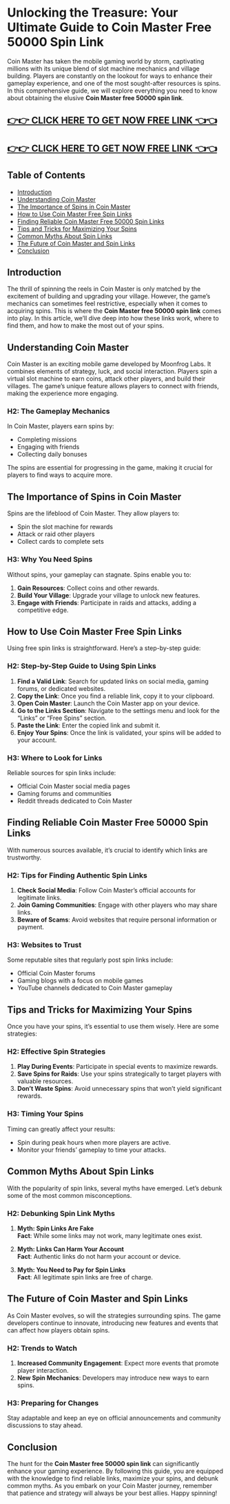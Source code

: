 # Unlocking the Treasure: Your Ultimate Guide to Coin Master Free 50000 Spin Link

Coin Master has taken the mobile gaming world by storm, captivating millions with its unique blend of slot machine mechanics and village building. Players are constantly on the lookout for ways to enhance their gameplay experience, and one of the most sought-after resources is spins. In this comprehensive guide, we will explore everything you need to know about obtaining the elusive **Coin Master free 50000 spin link**. 

[👉👉 CLICK HERE TO GET NOW FREE LINK 👈👈](https://todaylink.site/CoinsLink/)
--

[👉👉 CLICK HERE TO GET NOW FREE LINK 👈👈](https://todaylink.site/CoinsLink/)
--
## Table of Contents
- [Introduction](#introduction)
- [Understanding Coin Master](#understanding-coin-master)
- [The Importance of Spins in Coin Master](#the-importance-of-spins-in-coin-master)
- [How to Use Coin Master Free Spin Links](#how-to-use-coin-master-free-spin-links)
- [Finding Reliable Coin Master Free 50000 Spin Links](#finding-reliable-coin-master-free-50000-spin-links)
- [Tips and Tricks for Maximizing Your Spins](#tips-and-tricks-for-maximizing-your-spins)
- [Common Myths About Spin Links](#common-myths-about-spin-links)
- [The Future of Coin Master and Spin Links](#the-future-of-coin-master-and-spin-links)
- [Conclusion](#conclusion)

## Introduction

The thrill of spinning the reels in Coin Master is only matched by the excitement of building and upgrading your village. However, the game’s mechanics can sometimes feel restrictive, especially when it comes to acquiring spins. This is where the **Coin Master free 50000 spin link** comes into play. In this article, we’ll dive deep into how these links work, where to find them, and how to make the most out of your spins.

## Understanding Coin Master

Coin Master is an exciting mobile game developed by Moonfrog Labs. It combines elements of strategy, luck, and social interaction. Players spin a virtual slot machine to earn coins, attack other players, and build their villages. The game’s unique feature allows players to connect with friends, making the experience more engaging.

### H2: The Gameplay Mechanics

In Coin Master, players earn spins by:
- Completing missions
- Engaging with friends
- Collecting daily bonuses

The spins are essential for progressing in the game, making it crucial for players to find ways to acquire more.

## The Importance of Spins in Coin Master

Spins are the lifeblood of Coin Master. They allow players to:
- Spin the slot machine for rewards
- Attack or raid other players
- Collect cards to complete sets

### H3: Why You Need Spins

Without spins, your gameplay can stagnate. Spins enable you to:
1. **Gain Resources**: Collect coins and other rewards.
2. **Build Your Village**: Upgrade your village to unlock new features.
3. **Engage with Friends**: Participate in raids and attacks, adding a competitive edge.

## How to Use Coin Master Free Spin Links

Using free spin links is straightforward. Here’s a step-by-step guide:

### H2: Step-by-Step Guide to Using Spin Links

1. **Find a Valid Link**: Search for updated links on social media, gaming forums, or dedicated websites.
2. **Copy the Link**: Once you find a reliable link, copy it to your clipboard.
3. **Open Coin Master**: Launch the Coin Master app on your device.
4. **Go to the Links Section**: Navigate to the settings menu and look for the “Links” or “Free Spins” section.
5. **Paste the Link**: Enter the copied link and submit it.
6. **Enjoy Your Spins**: Once the link is validated, your spins will be added to your account.

### H3: Where to Look for Links

Reliable sources for spin links include:
- Official Coin Master social media pages
- Gaming forums and communities
- Reddit threads dedicated to Coin Master

## Finding Reliable Coin Master Free 50000 Spin Links

With numerous sources available, it’s crucial to identify which links are trustworthy.

### H2: Tips for Finding Authentic Spin Links

1. **Check Social Media**: Follow Coin Master’s official accounts for legitimate links.
2. **Join Gaming Communities**: Engage with other players who may share links.
3. **Beware of Scams**: Avoid websites that require personal information or payment.

### H3: Websites to Trust

Some reputable sites that regularly post spin links include:
- Official Coin Master forums
- Gaming blogs with a focus on mobile games
- YouTube channels dedicated to Coin Master gameplay

## Tips and Tricks for Maximizing Your Spins

Once you have your spins, it’s essential to use them wisely. Here are some strategies:

### H2: Effective Spin Strategies

1. **Play During Events**: Participate in special events to maximize rewards.
2. **Save Spins for Raids**: Use your spins strategically to target players with valuable resources.
3. **Don’t Waste Spins**: Avoid unnecessary spins that won’t yield significant rewards.

### H3: Timing Your Spins

Timing can greatly affect your results:
- Spin during peak hours when more players are active.
- Monitor your friends’ gameplay to time your attacks.

## Common Myths About Spin Links

With the popularity of spin links, several myths have emerged. Let’s debunk some of the most common misconceptions.

### H2: Debunking Spin Link Myths

1. **Myth: Spin Links Are Fake**  
   **Fact**: While some links may not work, many legitimate ones exist.

2. **Myth: Links Can Harm Your Account**  
   **Fact**: Authentic links do not harm your account or device.

3. **Myth: You Need to Pay for Spin Links**  
   **Fact**: All legitimate spin links are free of charge.

## The Future of Coin Master and Spin Links

As Coin Master evolves, so will the strategies surrounding spins. The game developers continue to innovate, introducing new features and events that can affect how players obtain spins.

### H2: Trends to Watch

1. **Increased Community Engagement**: Expect more events that promote player interaction.
2. **New Spin Mechanics**: Developers may introduce new ways to earn spins.

### H3: Preparing for Changes

Stay adaptable and keep an eye on official announcements and community discussions to stay ahead.

## Conclusion

The hunt for the **Coin Master free 50000 spin link** can significantly enhance your gaming experience. By following this guide, you are equipped with the knowledge to find reliable links, maximize your spins, and debunk common myths. As you embark on your Coin Master journey, remember that patience and strategy will always be your best allies. Happy spinning!
